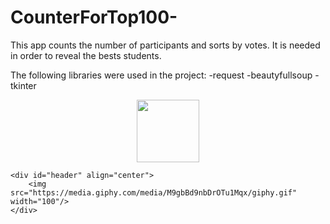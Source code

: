 # CounterForTop100-
This app counts the number of participants and sorts by votes. It is needed in order to reveal the bests students.

The following libraries were used in the project:
    -request
    -beautyfullsoup
    -tkinter
    
<div id="header" align="center">
    <img src="https://media.giphy.com/media/M9gbBd9nbDrOTu1Mqx/giphy.gif" width="100"/>
</div>
  
    <div id="header" align="center">
        <img src="https://media.giphy.com/media/M9gbBd9nbDrOTu1Mqx/giphy.gif" width="100"/>
    </div>
  
